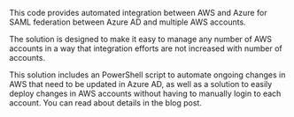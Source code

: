 This code provides automated integration between AWS and Azure for SAML federation between Azure AD and multiple AWS accounts.

The solution is designed to make it easy to manage any number of AWS accounts in a way that integration efforts are not increased with number of accounts.

This solution includes an PowerShell script to automate ongoing changes in AWS that need to be updated in Azure AD, as well as a solution to easily deploy changes in AWS accounts without having to manually login to each account. You can read about details in the blog post.
